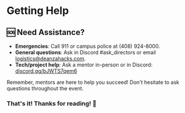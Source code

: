 # Getting Help

## 🆘 Need Assistance?
- **Emergencies**: Call 911 or campus police at (408) 924-8000.
- **General questions**: Ask in Discord #ask_directors or email [logistics@deanzahacks.com](mailto:logistics@deanzahacks.com).
- **Tech/project help**: Ask a mentor in-person or in Discord: [discord.gg/bJWTS7qem6](https://discord.gg/bJWTS7qem6)

Remember, mentors are here to help you succeed! Don't hesitate to ask questions throughout the event.

### That's it! Thanks for reading! 🎉